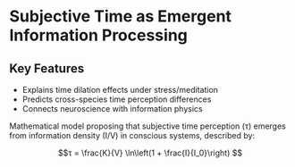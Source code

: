 # Subjective Time as Emergent Information Processing

## Key Features
- Explains time dilation effects under stress/meditation  
- Predicts cross-species time perception differences  
- Connects neuroscience with information physics  

Mathematical model proposing that subjective time perception (τ) emerges from information density (I/V) in conscious systems, described by:

```math
τ = \frac{K}{V} \ln\left(1 + \frac{I}{I_0}\right)

